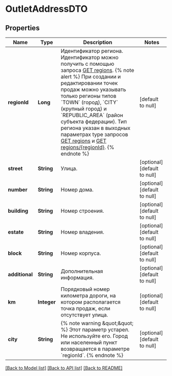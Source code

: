 # OutletAddressDTO
## Properties

| Name | Type | Description | Notes |
|------------ | ------------- | ------------- | -------------|
| **regionId** | **Long** | Идентификатор региона.  Идентификатор можно получить c помощью запроса [GET regions](../../reference/regions/searchRegionsByName.md).  {% note alert %}  При создании и редактировании точек продаж можно указывать только регионы типов &#x60;TOWN&#x60; (город), &#x60;CITY&#x60; (крупный город) и &#x60;REPUBLIC_AREA&#x60; (район субъекта федерации). Тип региона указан в выходных параметрах type запросов [GET regions](../../reference/regions/searchRegionsByName.md) и [GET regions/{regionId}](../../reference/regions/searchRegionsById.md).  {% endnote %}  | [default to null] |
| **street** | **String** | Улица. | [optional] [default to null] |
| **number** | **String** | Номер дома. | [optional] [default to null] |
| **building** | **String** | Номер строения. | [optional] [default to null] |
| **estate** | **String** | Номер владения. | [optional] [default to null] |
| **block** | **String** | Номер корпуса. | [optional] [default to null] |
| **additional** | **String** | Дополнительная информация. | [optional] [default to null] |
| **km** | **Integer** | Порядковый номер километра дороги, на котором располагается точка продаж, если отсутствует улица. | [optional] [default to null] |
| **city** | **String** | {% note warning \&quot;\&quot; %}  Этот параметр устарел. Не используйте его. Город или населенный пункт возвращается в параметре &#x60;regionId&#x60;.  {% endnote %}  | [optional] [default to null] |

[[Back to Model list]](../README.md#documentation-for-models) [[Back to API list]](../README.md#documentation-for-api-endpoints) [[Back to README]](../README.md)

